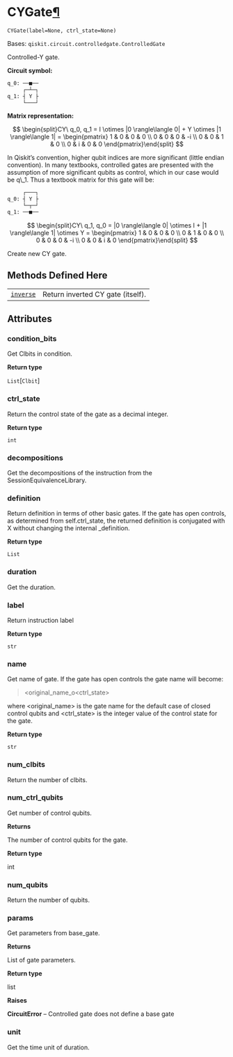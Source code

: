 # CYGate[¶](#cygate "Permalink to this headline")

<span id="undefined" />

`CYGate(label=None, ctrl_state=None)`

Bases: `qiskit.circuit.controlledgate.ControlledGate`

Controlled-Y gate.

**Circuit symbol:**

```python
q_0: ──■──
     ┌─┴─┐
q_1: ┤ Y ├
     └───┘
```

**Matrix representation:**

$$
\begin{split}CY\ q_0, q_1 =
I \otimes |0 \rangle\langle 0| + Y \otimes |1 \rangle\langle 1|  =
    \begin{pmatrix}
        1 & 0 & 0 & 0 \\
        0 & 0 & 0 & -i \\
        0 & 0 & 1 & 0 \\
        0 & i & 0 & 0
    \end{pmatrix}\end{split}
$$

<Admonition title="Note" type="note">
  In Qiskit’s convention, higher qubit indices are more significant (little endian convention). In many textbooks, controlled gates are presented with the assumption of more significant qubits as control, which in our case would be q\_1. Thus a textbook matrix for this gate will be:

  ```python
       ┌───┐
  q_0: ┤ Y ├
       └─┬─┘
  q_1: ──■──
  ```

  $$
  \begin{split}CY\ q_1, q_0 =
      |0 \rangle\langle 0| \otimes I + |1 \rangle\langle 1| \otimes Y =
      \begin{pmatrix}
          1 & 0 & 0 & 0 \\
          0 & 1 & 0 & 0 \\
          0 & 0 & 0 & -i \\
          0 & 0 & i & 0
      \end{pmatrix}\end{split}
  $$
</Admonition>

Create new CY gate.

## Methods Defined Here

|                                                                                                                                  |                                   |
| -------------------------------------------------------------------------------------------------------------------------------- | --------------------------------- |
| [`inverse`](qiskit.circuit.library.CYGate.inverse#qiskit.circuit.library.CYGate.inverse "qiskit.circuit.library.CYGate.inverse") | Return inverted CY gate (itself). |

## Attributes

<span id="undefined" />

### condition\_bits

Get Clbits in condition.

**Return type**

`List`\[`Clbit`]

<span id="undefined" />

### ctrl\_state

Return the control state of the gate as a decimal integer.

**Return type**

`int`

<span id="undefined" />

### decompositions

Get the decompositions of the instruction from the SessionEquivalenceLibrary.

<span id="undefined" />

### definition

Return definition in terms of other basic gates. If the gate has open controls, as determined from self.ctrl\_state, the returned definition is conjugated with X without changing the internal \_definition.

**Return type**

`List`

<span id="undefined" />

### duration

Get the duration.

<span id="undefined" />

### label

Return instruction label

**Return type**

`str`

<span id="undefined" />

### name

Get name of gate. If the gate has open controls the gate name will become:

> \<original\_name\_o\<ctrl\_state>

where \<original\_name> is the gate name for the default case of closed control qubits and \<ctrl\_state> is the integer value of the control state for the gate.

**Return type**

`str`

<span id="undefined" />

### num\_clbits

Return the number of clbits.

<span id="undefined" />

### num\_ctrl\_qubits

Get number of control qubits.

**Returns**

The number of control qubits for the gate.

**Return type**

int

<span id="undefined" />

### num\_qubits

Return the number of qubits.

<span id="undefined" />

### params

Get parameters from base\_gate.

**Returns**

List of gate parameters.

**Return type**

list

**Raises**

**CircuitError** – Controlled gate does not define a base gate

<span id="undefined" />

### unit

Get the time unit of duration.
